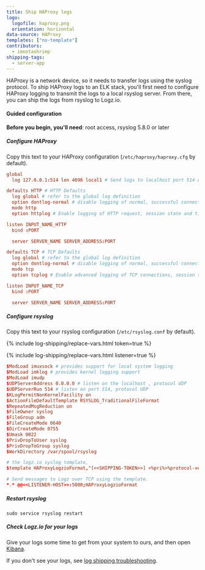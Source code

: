 ```yaml
---
title: Ship HAProxy logs
logo:
  logofile: haproxy.png
  orientation: horizontal
data-source: HAProxy
templates: ["no-template"]
contributors:
  - imnotashrimp
shipping-tags:
  - server-app
---
```


HAProxy is a network device, so it needs to transfer logs using the syslog protocol.
To ship HAProxy logs to an ELK stack, you'll first need to configure HAProxy logging to transmit the logs to a local rsyslog server.
From there, you can ship the logs from rsyslog to Logz.io.

#### Guided configuration

**Before you begin, you'll need**:
root access,
rsyslog 5.8.0 or later

<div class="tasklist">

##### Configure HAProxy

Copy this text to your HAProxy configuration (`/etc/haproxy/haproxy.cfg` by default).

```conf
global
  log 127.0.0.1:514 len 4096 local1 # Send logs to localhost port 514 over UDP, facility set to ‘local1’

defaults HTTP # HTTP Defaults
  log global # refer to the global log definition
  option dontlog-normal # disable logging of normal, successful connections
  mode http
  option httplog # Enable logging of HTTP request, session state and timers

listen INPUT_NAME_HTTP
  bind :PORT

  server SERVER_NAME SERVER_ADDRESS:PORT

defaults TCP # TCP Defaults
  log global # refer to the global log definition
  option dontlog-normal # disable logging of normal, successful connections
  mode tcp
  option tcplog # Enable advanced logging of TCP connections, session state and timers

listen INPUT_NAME_TCP
  bind :PORT

  server SERVER_NAME SERVER_ADDRESS:PORT
```

##### Configure rsyslog

Copy this text to your rsyslog configuration (`/etc/rsyslog.conf` by default).

{% include log-shipping/replace-vars.html token=true %}

{% include log-shipping/replace-vars.html listener=true %}

```conf
$ModLoad imuxsock # provides support for local system logging
$ModLoad imklog # provides kernel logging support
$ModLoad imudp
$UDPServerAddress 0.0.0.0 # listen on the localhost , protocol UDP
$UDPServerRun 514 # listen on port 514, protocol UDP
$KLogPermitNonKernelFacility on
$ActionFileDefaultTemplate RSYSLOG_TraditionalFileFormat
$RepeatedMsgReduction on
$FileOwner syslog
$FileGroup adm
$FileCreateMode 0640
$DirCreateMode 0755
$Umask 0022
$PrivDropToUser syslog
$PrivDropToGroup syslog
$WorkDirectory /var/spool/rsyslog

# the logz.io syslog template,
$template HAProxyLogzioFormat,"[<<SHIPPING-TOKEN>>] <%pri%>%protocol-version% %timestamp:::date-rfc3339% %HOSTNAME% %app-name% %procid% %msgid% [type=haproxy] %msg%\n"

# Send messages to Logz over TCP using the template.
*.* @@<<LISTENER-HOST>>:5000;HAProxyLogzioFormat
```

##### Restart rsyslog

```shell
sudo service rsyslog restart
```

##### Check Logz.io for your logs

Give your logs some time to get from your system to ours, and then open [Kibana](https://app.logz.io/#/dashboard/kibana).

If you don't see your logs, see [log shipping troubleshooting]({{site.baseurl}}/user-guide/log-shipping/log-shipping-troubleshooting.html).

</div>
